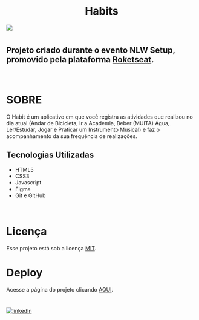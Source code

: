 <h1 align="center">
  Habits
</h1>
<img src="https://raw.githubusercontent.com/maykbrito/nlw-setup/main/.github/preview.jpg">

#
<p align="center">

## Projeto criado durante o evento NLW Setup, promovido pela plataforma [Roketseat](https://www.rocketseat.com.br). </p>
<br />

# SOBRE
O Habit é um aplicativo em que você registra as atividades que realizou no dia atual (Andar de Bicicleta, Ir a Academia, Beber (MUITA) Água, Ler/Estudar, Jogar e Praticar um Instrumento Musical) e faz o acompanhamento da sua frequência de realizações.
<br/>

## Tecnologias Utilizadas

- HTML5
- CSS3
- Javascript
- Figma
- Git e GitHub
<br />

# Licença
Esse projeto está sob a licença [MIT](https://opensource.org/licenses/MIT).
<br />

# Deploy
Acesse a página do projeto clicando [AQUI](https://vasquesjp.github.io/nlwSetup/).
<br />

# 
[![linkedIn](https://img.shields.io/badge/linkedin-0A66C2?style=for-the-badge&logo=linkedin&logoColor=white)](https://www.linkedin.com/in/jpvasques/)